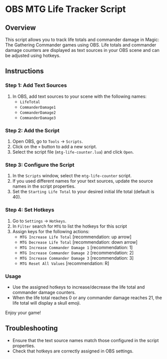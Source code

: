 # OBS MTG Life Tracker Script

## Overview
This script allows you to track life totals and commander damage in Magic: The Gathering Commander games using OBS. Life totals and commander damage counters are displayed as text sources in your OBS scene and can be adjusted using hotkeys.

## Instructions

### Step 1: Add Text Sources
1. In OBS, add text sources to your scene with the following names:
   - `LifeTotal`
   - `CommanderDamage1`
   - `CommanderDamage2`
   - `CommanderDamage3`

### Step 2: Add the Script
1. Open OBS, go to `Tools` -> `Scripts`.
2. Click on the `+` button to add a new script.
3. Select the script file (`mtg-life-counter.lua`) and click `Open`.

### Step 3: Configure the Script
1. In the `Scripts` window, select the `mtg-life-counter` script.
2. If you used different names for your text sources, update the source names in the script properties.
3. Set the `Starting Life Total` to your desired initial life total (default is 40).

### Step 4: Set Hotkeys
1. Go to `Settings` -> `Hotkeys`.
2. In `Filter` search for `MTG` to list the hotkeys for this script
3. Assign keys for the following actions:
   - `MTG Increase Life Total` [recommendation: up arrow]
   - `MTG Decrease Life Total` [recommendation: down arrow]
   - `MTG Increase Commander Damage 1` [recommendation: 1]
   - `MTG Increase Commander Damage 2` [recommendation: 2]
   - `MTG Increase Commander Damage 3` [recommendation: 3]
   - `MTG Reset All Values` [recommendation: R]

### Usage
- Use the assigned hotkeys to increase/decrease the life total and commander damage counters.
- When the life total reaches 0 or any commander damage reaches 21, the life total will display a skull emoji.

Enjoy your game!

## Troubleshooting
- Ensure that the text source names match those configured in the script properties.
- Check that hotkeys are correctly assigned in OBS settings.
